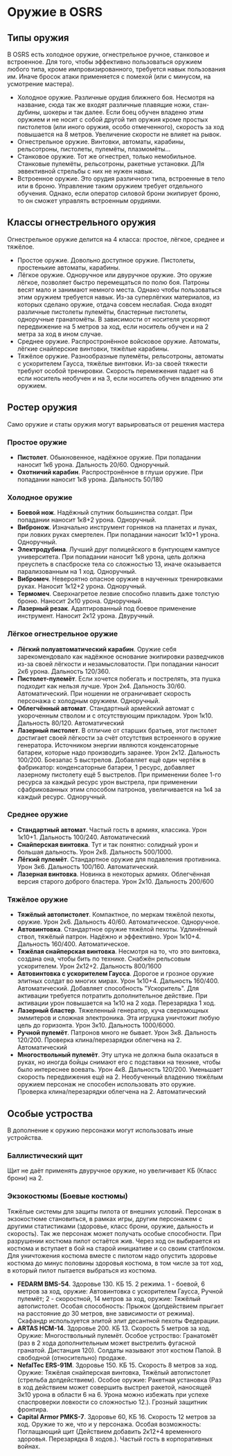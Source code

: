 # Оружие в OSRS
## Типы оружия
В OSRS есть холодное оружие, огнестрельное ручное, станковое и встроенное. Для того, чтобы эффективно пользоваться оружием любого типа, кроме импровизированного, требуется навык пользования им. Иначе бросок атаки применяется с помехой (или с минусом, на усмотрение мастера).

* Холодное оружие. Различные орудия ближнего боя. Несмотря на название, сюда так же входят различные плавящие ножи, стан-дубины, шокеры и так далее. Если боец обучен владеню этим оружием и не носит с собой другой тип оружия кроме простых пистолетов (или иного оружия, особо отмеченного), скорость за ход повышается на 8 метров. Увеличение скорости не влияет на рывок.
* Огнестрельное оружие. Винтовки, автоматы, карабины, рельсотроны, пистолеты, пулемёты, плазмомёты...
* Станковое оружие. Тот же огнестрел, только немобильное. Станковые пулемёты, рельсотроны, ракетные установки. ДЛя эввективной стрельбы с них не нужен навык.
* Встроенное оружие. Это орудия различного типа, встроенные в тело или в броню. Управление таким оружием требует отдельного обучения. Однако, если оператор силовой брони экипирует броню, то он сможет управлять встроенным орудиями.

## Классы огнестрельного оружия
Огнестрельное оружие делится на 4 класса: простое, лёгкое, среднее и тяжёлое.
* Простое оружие. Довольно доступное оружие. Пистолеты, простенькие автоматы, карабины.
* Лёгкое оружие. Одноручное или двуручное оружие. Это оружие лёгкое, позволяет быстро перемещаться по полю боя. Патроны весят мало и занимают немного места. Однако чтобы пользоваться этим оружием требуется навык. Из-за суперлёгких материалов, из которых сделано оружие, отдача совсем неслабая. Сюда входят различные пистолеты пулемёты, бластерные пистолеты, одноручные гранатомёты. В зависимости от носителя ускоряют передвижение на 5 метров за ход, если носитель обучен и на 2 метра за ход в ином случае.
* Среднее оружие. Распростронённое войсковое оружие. Автоматы, лёгкие снайперские винтовки, тяжёлые карабины.
* Тяжёлое оружие. Разнообразные пулемёты, рельсотроны, автоматы с ускорителем Гаусса, тяжёлые винтовки. Из-за своей тяжести требуют особой тренировки. Скорость перемежения падает на 6 если носитель необучен и на 3, если носитель обучен владению эти оружием.

## Ростер оружия
Само оружие и статы оружия могут варьироваться от решения мастера

### Простое оружие
* <b>Пистолет</b>. Обыкновенное, надёжное оружие. При попадании наносит 1к6 урона. Дальность 20/60. Одноручный.
* <b>Охотничий карабин</b>. Распростронённое в глуши оружие. При попадании наносит 1к8 урона. Дальность 50/180

### Холодное оружие
* <b>Боевой нож</b>. Надёжный спутник большинства солдат. При попадании наносит 1к8+2 урона. Одноручный.
* <b>Вибронож</b>. Изначально инструмент горняков на планетах и лунах, при ловких руках смертелен. При попадании наносит 1к10+1 урона. Одноручный.
* <b>Электродубина</b>. Лучший друг полицейского в бунтующем кампусе университета. При попадании наносит 1к8 урона, цель должна преуспеть в спасброске тела со сложностью 13, иначе оказывается парализованным на 1 ход. Одноручный.
* <b>Вибромеч</b>. Невероятно опасное оружие в наученных тренировками руках. Наносит 1к12+2 урона. Одноручный.
* <b>Термомеч</b>. Сверхнагретое лезвие способно плавить даже толстую броню. Наносит 2к10 урона. Одноручный.
* <b>Лазерный резак</b>. Адаптированный под боевое применение инструмент. Наносит 2к12 урона. Двуручный.

### Лёгкое огнестрельное оружие
* <b>Лёгкий полуавтоматический карабин</b>. Оружие себя зарекомендовало как надёжное основание экипировки разведчиков из-за своей лёгкости и незамысловатости. При попадании наносит 2к6 урона. Дальность 120/360.
* <b>Пистолет-пулемёт</b>. Если хочется побегать и пострелять, эта пушка подходит как нельзя лучше. Урон 2к4. Дальность 30/60. Автоматический. При ношении не ограничивает скорость персонажа с холодным оружием. Одноручный.
* <b>Облегчённый автомат</b>. Стандартный армейский автомат с укороченным стволом и с отсутствующим прикладом. Урон 1к10. Дальность 80/120. Автоматический
* <b>Лазерный пистолет</b>. В отличие от старших братьев, этот пистолет достигает своей лёгкости за счёт отсутствия встроенного в оружие генератора. Источником энергии являются конденсаторные батареи, которые надо производить заранее. Урон 2к12. Дальность 100/200. Боезапас 5 выстрелов. Добавляет ещё один чертёж в фабрикатор: конденсаторные батареи, 1 ресурс, добавляет лазерному пистолету ещё 5 выстрелов. При применении более 1-го ресурса за каждый ресурс урон выстрела, при применении сфабрикованных этим способом патронов, увеличивается на 1к4 за каждый ресурс. Одноручный.

### Среднее оружие
* <b>Стандартный автомат</b>. Частый гость в армиях, классика. Урон 1к10+1. Дальность 100/240. Автоматический
* <b>Снайперская винтовка</b>. Тут и так понятно: солидный урон и большая дальность. Урон 2к8. Дальность 500/1000.
* <b>Лёгкий пулемёт</b>. Стандартное оружие для подавления противника. Урон 3к6. Дальность 100/160. Автоматический.
* <b>Лазерная винтовка</b>. Новинка в некоторых армиях. Облегчённая версия старого доброго бластера. Урон 2к10. Дальность 200/600

### Тяжёлое оружие
* <b>Тяжёлый автопистолет</b>. Компактное, по меркам тяжёлой пехоты, оружие. Урон 2к6. Дальность 40/60. Автоматическое. Одноручное.
* <b>Автовинтовка</b>. Стандартное оружие тяжёлой пехоты. Удлинённый ствол, тяжёлый патрон. Надёжно и эффективно. Урон 1к10+4. Дальность 160/400. Автоматическое.
* <b>Тяжёлая снайперская винтовка</b>. Несмотря на то, что это винтовка, создана она, чтобы бить по технике. Снабжён рельсовым ускорителем. Урон 2к12+2. Дальность 800/1600
* <b>Автовинтовка с ускорителем Гаусса</b>. Дорогое и грозное оружие элитных солдат во многих мирах. Урон 1к10+4. Дальность 160/400. Автоматический. Добавляет способность "Ускоритель". Для активации требуется потратить дополнительное действие. При активации урон повышается на 1к10 на 2 хода. Перезарядка 1 ход.
* <b>Лазерный бластер</b>. Тяжеленный генератор, куча сверхмощных эммитеров и сложная электроника. Эта игрушка уничтожит любую цель до горизонта. Урон 3к10. Дальность 1000/6000.
* <b>Ручной пулемёт</b>. Патронов много не бывает. Урон 3к8. Дальность 120/200. Проверка клина/перезарядки облегчена на 2. Автоматический
* <b>Многоствольный пулемёт</b>. Эту штука не должна была оказаться в руках, но иногда бойцы снимают его с подставки на технике, чтобы было интереснее воевать. Урон 4к8. Дальность 120/200. Уменьшает скорость передвижения ещё на 2. Необученный владению тяжёлым оружием персонаж не способен использовать это оружие. Проверка клина/перезарядки облегчена на 2. Автоматический

## Особые устроства
В дополнение к оружию персонажи могут использовать иные устройства.

### Баллистический щит
Щит не даёт применять двуручное оружие, но увеличивает КБ (Класс брони) на 2.

### Экзокостюмы (Боевые костюмы)
Тяжёлые системы для защиты пилота от внешних условий. Персонаж в экзокостюме становиться, в рамках игры, другим персонажем с другими статистиками (здоровье, класс брони, оружие, дальность и скорость). Так же персонаж может получать особые способности. При разрушении костюма пилот остаётся жив. Через ход он выбирается из костюма и вступает в бой на старой инициативе и со своим статблоком. Для уничтожения костюма вместе с пилотом надо опустить здоровье костюма до минус половины здоровья костюма, в том числе за тот ход, в который пилот пытается выбраться из костюма.

* <b>FEDARM BMS-54</b>. Здоровье 130. КБ 15. 2 режима. 1 - боевой, 6 метров за ход, оружие: Автовинтовка с ускорителем Гаусса, Ручной пулемёт; 2 - скоростной, 14 метров за ход, оружие: Тяжёлый автопистолет. Особая способность: Прыжок (допдействием прыгает на расстояние до 30 метров, вне зависимости от режима). Скафандр используется элитой элит десантной пехоты Федерации.
* <b>ARTAS HCM-14</b>. Здоровье 200. КБ 13. Скорость 5 метров за ход. Оружие: Многоствольный пулемёт. Особое устроство: Гранатомёт (раз в 2 хода дополнительным может выстрелить фугасной гранатой. Дистанция 120). Солдаты называют этот костюм Папой. В свободной (относительно) продаже.
* <b>NefalTec ERS-91M</b>. Здоровье 150. КБ 15. Скорость 8 метров за ход. Оружие: Тяжёлая снайперская винтовка, Тяжёлый автопистолет (стрельба допдействием). Особое оружие: Ракетная установка (Раз в ход действием может совершить выстрел ракетой, наносящей 3к10 урона в области 6 на 6. Урона можно избежать при успехе спаспроверки ловкости со сложностью 12.). Грозный защитник фронтира.
* <b>Capital Armor PMKS-7</b>. Здоровье 60, КБ 16. Скорость 12 метров за ход. Оружие то же, что и у персонажа. Особая возможность: Поглащающий щит (Действием добавить 2к12+4 временного здоровья. Перезарядка 8 ходов.). Частый гость в корпоративных войнах.